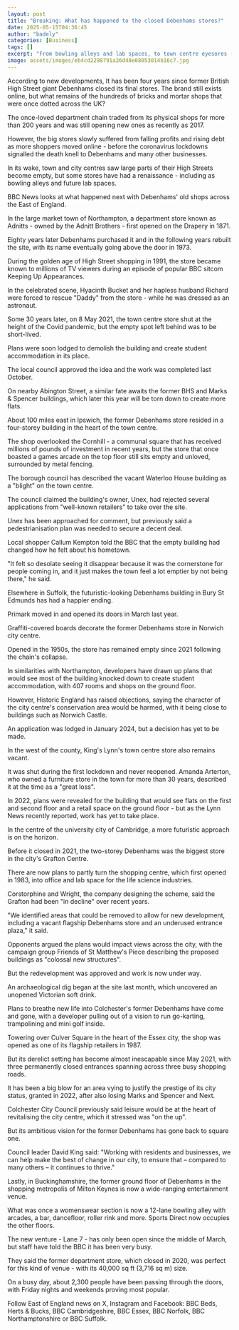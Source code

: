 ```yaml
---
layout: post
title: "Breaking: What has happened to the closed Debenhams stores?"
date: 2025-05-15T04:36:45
author: "badely"
categories: [Business]
tags: []
excerpt: "From bowling alleys and lab spaces, to town centre eyesores - what remains of Debenhams' old shops?"
image: assets/images/eb4cd2298791a26d48e08053014b16c7.jpg
---
```


According to new developments, It has been four years since former British High Street giant Debenhams closed its final stores. The brand still exists online, but what remains of the hundreds of bricks and mortar shops that were once dotted across the UK?

The once-loved department chain traded from its physical shops for more than 200 years and was still opening new ones as recently as 2017.

However, the big stores slowly suffered from falling profits and rising debt as more shoppers moved online - before the coronavirus lockdowns signalled the death knell to Debenhams and many other businesses.

In its wake, town and city centres saw large parts of their High Streets become empty, but some stores have had a renaissance - including as bowling alleys and future lab spaces.

BBC News looks at what happened next with Debenhams' old shops across the East of England.

In the large market town of Northampton, a department store known as Adnitts - owned by the Adnitt Brothers - first opened on the Drapery in 1871. 

Eighty years later Debenhams purchased it and in the following years rebuilt the site, with its name eventually going above the door in 1973.

During the golden age of High Street shopping in 1991, the store became known to millions of TV viewers during an episode of popular BBC sitcom Keeping Up Appearances.

In the celebrated scene, Hyacinth Bucket and her hapless husband Richard were forced to rescue "Daddy" from the store - while he was dressed as an astronaut.

Some 30 years later, on 8 May 2021, the town centre store shut at the height of the Covid pandemic, but the empty spot left behind was to be short-lived.

Plans were soon lodged to demolish the building and create student accommodation in its place.

The local council approved the idea and the work was completed last October.

On nearby Abington Street, a similar fate awaits the former BHS and Marks & Spencer buildings, which later this year will be torn down to create more flats.

About 100 miles east in Ipswich, the former Debenhams store resided in a four-storey building in the heart of the town centre.

The shop overlooked the Cornhill - a communal square that has received millions of pounds of investment in recent years, but the store that once boasted a games arcade on the top floor still sits empty and unloved, surrounded by metal fencing.

The borough council has described the vacant Waterloo House building as a "blight" on the town centre.

The council claimed the building's owner, Unex, had rejected several applications from "well-known retailers" to take over the site.

Unex has been approached for comment, but previously said a pedestrianisation plan was needed to secure a decent deal.

Local shopper Callum Kempton told the BBC that the empty building had changed how he felt about his hometown.

"It felt so desolate seeing it disappear because it was the cornerstone for people coming in, and it just makes the town feel a lot emptier by not being there," he said.

Elsewhere in Suffolk, the futuristic-looking Debenhams building in Bury St Edmunds has had a happier ending.

Primark moved in and opened its doors in March last year.

Graffiti-covered boards decorate the former Debenhams store in Norwich city centre.

Opened in the 1950s, the store has remained empty since 2021 following the chain's collapse.

In similarities with Northampton, developers have drawn up plans that would see most of the building knocked down to create student accommodation, with 407 rooms and shops on the ground floor.

However, Historic England has raised objections, saying the character of the city centre's conservation area would be harmed, with it being close to buildings such as Norwich Castle.

An application was lodged in January 2024, but a decision has yet to be made.

In the west of the county, King's Lynn's town centre store also remains vacant. 

It was shut during the first lockdown and never reopened. Amanda Arterton, who owned a furniture store in the town for more than 30 years, described it at the time as a "great loss".

In 2022, plans were revealed for the building that would see flats on the first and second floor and a retail space on the ground floor - but as the Lynn News recently reported, work has yet to take place.

In the centre of the university city of Cambridge, a more futuristic approach is on the horizon.

Before it closed in 2021, the two-storey Debenhams was the biggest store in the city's Grafton Centre.

There are now plans to partly turn the shopping centre, which first opened in 1983, into office and lab space for the life science industries.

Corstorphine and Wright, the company designing the scheme, said the Grafton had been "in decline" over recent years.

"We identified areas that could be removed to allow for new development, including a vacant flagship Debenhams store and an underused entrance plaza," it said.

Opponents argued the plans would impact views across the city, with the campaign group Friends of St Matthew's Piece describing the proposed buildings as "colossal new structures".

But the redevelopment was approved and work is now under way.

An archaeological dig began at the site last month, which uncovered an unopened Victorian soft drink.

Plans to breathe new life into Colchester's former Debenhams have come and gone, with a developer pulling out of a vision to run go-karting, trampolining and mini golf inside.

Towering over Culver Square in the heart of the Essex city, the shop was opened as one of its flagship retailers in 1987.

But its derelict setting has become almost inescapable since May 2021, with three permanently closed entrances spanning across three busy shopping roads.

It has been a big blow for an area vying to justify the prestige of its city status, granted in 2022, after also losing Marks and Spencer and Next.

Colchester City Council previously said leisure would be at the heart of revitalising the city centre, which it stressed was "on the up".

But its ambitious vision for the former Debenhams has gone back to square one.

Council leader David King said: "Working with residents and businesses, we can help make the best of change in our city, to ensure that – compared to many others – it continues to thrive."

Lastly, in Buckinghamshire, the former ground floor of Debenhams in the shopping metropolis of Milton Keynes is now a wide-ranging entertainment venue.

What was once a womenswear section is now a 12-lane bowling alley with arcades, a bar, dancefloor, roller rink and more. Sports Direct now occupies the other floors.

The new venture - Lane 7 - has only been open since the middle of March, but staff have told the BBC it has been very busy. 

They said the former department store, which closed in 2020, was perfect for this kind of venue - with its 40,000 sq ft (3,716 sq m) size. 

On a busy day, about 2,300 people have been passing through the doors, with Friday nights and weekends proving most popular. 

Follow East of England news on X, Instagram and Facebook: BBC Beds, Herts & Bucks, BBC Cambridgeshire, BBC Essex, BBC Norfolk, BBC Northamptonshire or BBC Suffolk.

